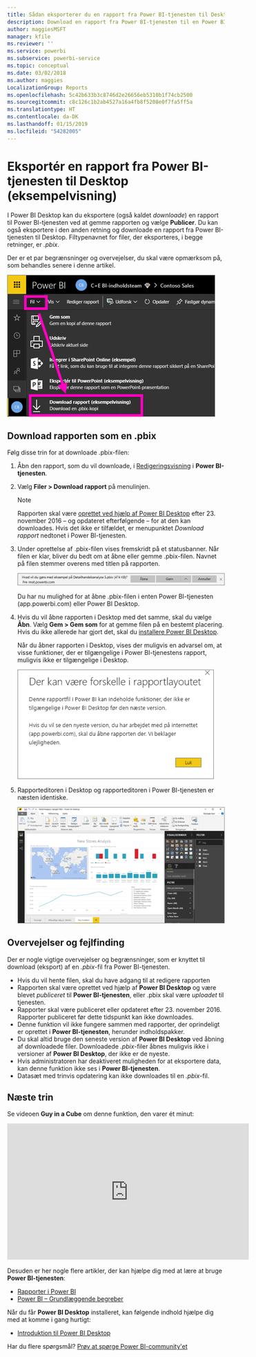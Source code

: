 ```yaml
---
title: Sådan eksporterer du en rapport fra Power BI-tjenesten til Desktop (eksempelvisning)
description: Download en rapport fra Power BI-tjenesten til en Power BI Desktop-fil
author: maggiesMSFT
manager: kfile
ms.reviewer: ''
ms.service: powerbi
ms.subservice: powerbi-service
ms.topic: conceptual
ms.date: 03/02/2018
ms.author: maggies
LocalizationGroup: Reports
ms.openlocfilehash: 5c42b633b3c8746d2e26656eb5310b1f74cb2500
ms.sourcegitcommit: c8c126c1b2ab4527a16a4fb8f5208e0f7fa5ff5a
ms.translationtype: HT
ms.contentlocale: da-DK
ms.lasthandoff: 01/15/2019
ms.locfileid: "54282005"
---
```

# <a name="export-a-report-from-power-bi-service-to-desktop-preview"></a>Eksportér en rapport fra Power BI-tjenesten til Desktop (eksempelvisning)
I Power BI Desktop kan du eksportere (også kaldet *downloade*) en rapport til Power BI-tjenesten ved at gemme rapporten og vælge **Publicer**. Du kan også eksportere i den anden retning og downloade en rapport fra Power BI-tjenesten til Desktop. Filtypenavnet for filer, der eksporteres, i begge retninger, er *.pbix*.

Der er et par begrænsninger og overvejelser, du skal være opmærksom på, som behandles senere i denne artikel.

![Rullelisten Filer](media/service-export-to-pbix/power-bi-file-export.png)

## <a name="download-the-report-as-a-pbix"></a>Download rapporten som en .pbix
Følg disse trin for at downloade .pbix-filen:

1. Åbn den rapport, som du vil downloade, i [Redigeringsvisning](consumer/end-user-reading-view.md) i **Power BI-tjenesten**.
2. Vælg **Filer > Download rapport** på menulinjen.
   
   > [!NOTE]
   > Rapporten skal være [oprettet ved hjælp af Power BI Desktop](guided-learning/publishingandsharing.yml?tutorial-step=2) efter 23. november 2016 – og opdateret efterfølgende – for at den kan downloades. Hvis det ikke er tilfældet, er menupunktet *Download rapport* nedtonet i Power BI-tjenesten.
   > 
   > 
3. Under oprettelse af .pbix-filen vises fremskridt på et statusbanner. Når filen er klar, bliver du bedt om at åbne eller gemme .pbix-filen. Navnet på filen stemmer overens med titlen på rapporten.
   
    ![åbn, gem eller annuller](media/service-export-to-pbix/power-bi-save-pbix.png)
   
    Du har nu mulighed for at åbne .pbix-filen i enten Power BI-tjenesten (app.powerbi.com) eller Power BI Desktop.     
4. Hvis du vil åbne rapporten i Desktop med det samme, skal du vælge **Åbn**. Vælg **Gem > Gem som** for at gemme filen på en bestemt placering. Hvis du ikke allerede har gjort det, skal du [installere Power BI Desktop](desktop-get-the-desktop.md).
   
    Når du åbner rapporten i Desktop, vises der muligvis en advarsel om, at visse funktioner, der er tilgængelige i Power BI-tjenestens rapport, muligvis ikke er tilgængelige i Desktop.
   
    ![advarselsdialogboks](media/service-export-to-pbix/power-bi-export-to-pbix_2.png)

5. Rapporteditoren i Desktop og rapporteditoren i Power BI-tjenesten er næsten identiske.  
   
    ![Rapporteditor i Desktop](media/service-export-to-pbix/power-bi-desktop.png)

## <a name="considerations-and-troubleshooting"></a>Overvejelser og fejlfinding
Der er nogle vigtige overvejelser og begrænsninger, som er knyttet til download (eksport) af en *.pbix*-fil fra Power BI-tjenesten.

* Hvis du vil hente filen, skal du have adgang til at redigere rapporten
* Rapporten skal være oprettet ved hjælp af **Power BI Desktop** og være blevet *publiceret* til **Power BI-tjenesten**, eller .pbix skal være *uploadet* til tjenesten.
* Rapporter skal være publiceret eller opdateret efter 23. november 2016. Rapporter publiceret før dette tidspunkt kan ikke downloades.
* Denne funktion vil ikke fungere sammen med rapporter, der oprindeligt er oprettet i **Power BI-tjenesten**, herunder indholdspakker.
* Du skal altid bruge den seneste version af **Power BI Desktop** ved åbning af downloadede filer. Downloadede *.pbix*-filer åbnes muligvis ikke i versioner af **Power BI Desktop**, der ikke er de nyeste.
* Hvis administratoren har deaktiveret muligheden for at eksportere data, kan denne funktion ikke ses i **Power BI-tjenesten**.
* Datasæt med trinvis opdatering kan ikke downloades til en *.pbix*-fil.

## <a name="next-steps"></a>Næste trin
Se videoen **Guy in a Cube** om denne funktion, den varer ét minut:

<iframe width="560" height="315" src="https://www.youtube.com/embed/ymWqU5jiUl0" frameborder="0" allowfullscreen></iframe>

Desuden er her nogle flere artikler, der kan hjælpe dig med at lære at bruge **Power BI-tjenesten**:

* [Rapporter i Power BI](consumer/end-user-reports.md)
* [Power BI – Grundlæggende begreber](consumer/end-user-basic-concepts.md)

Når du får **Power BI Desktop** installeret, kan følgende indhold hjælpe dig med at komme i gang hurtigt:

* [Introduktion til Power BI Desktop](desktop-getting-started.md)

Har du flere spørgsmål? [Prøv at spørge Power BI-community'et](http://community.powerbi.com/)   

